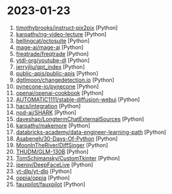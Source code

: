 # 2023-01-23

1. [timothybrooks/instruct-pix2pix](https://github.com/timothybrooks/instruct-pix2pix "") [Python]
2. [karpathy/ng-video-lecture](https://github.com/karpathy/ng-video-lecture "") [Python]
3. [bellingcat/octosuite](https://github.com/bellingcat/octosuite "Advanced Github OSINT Framework") [Python]
4. [mage-ai/mage-ai](https://github.com/mage-ai/mage-ai "🧙 The modern replacement for Airflow.") [Python]
5. [freqtrade/freqtrade](https://github.com/freqtrade/freqtrade "Free, open source crypto trading bot") [Python]
6. [ytdl-org/youtube-dl](https://github.com/ytdl-org/youtube-dl "Command-line program to download videos from YouTube.com and other video sites") [Python]
7. [jerryjliu/gpt_index](https://github.com/jerryjliu/gpt_index "An index created by GPT to organize external information and answer queries!") [Python]
8. [public-apis/public-apis](https://github.com/public-apis/public-apis "A collective list of free APIs") [Python]
9. [dgtlmoon/changedetection.io](https://github.com/dgtlmoon/changedetection.io "The best and simplest self-hosted free open source website change detection, monitor and notification service. Restock Monitor, change detection. Designed for simplicity - the main goal is to simply monitor which websites had a text change for free. Free Open source web page change detection, Restock Monitoring, Visualping and Apify alternative") [Python]
10. [pynecone-io/pynecone](https://github.com/pynecone-io/pynecone "🕸 Web apps in pure Python 🐍") [Python]
11. [openai/openai-cookbook](https://github.com/openai/openai-cookbook "Examples and guides for using the OpenAI API") [Python]
12. [AUTOMATIC1111/stable-diffusion-webui](https://github.com/AUTOMATIC1111/stable-diffusion-webui "Stable Diffusion web UI") [Python]
13. [hacs/integration](https://github.com/hacs/integration "HACS gives you a powerful UI to handle downloads of all your custom needs.") [Python]
14. [nod-ai/SHARK](https://github.com/nod-ai/SHARK "SHARK - High Performance Machine Learning for CPUs, GPUs, Accelerators and Heterogeneous Clusters") [Python]
15. [daveshap/LongtermChatExternalSources](https://github.com/daveshap/LongtermChatExternalSources "GPT-3 chatbot with long-term memory and external sources") [Python]
16. [karpathy/makemore](https://github.com/karpathy/makemore "An autoregressive character-level language model for making more things") [Python]
17. [databricks-academy/data-engineer-learning-path](https://github.com/databricks-academy/data-engineer-learning-path "") [Python]
18. [Asabeneh/30-Days-Of-Python](https://github.com/Asabeneh/30-Days-Of-Python "30 days of Python programming challenge is a step-by-step guide to learn the Python programming language in 30 days. This challenge may take more than100 days, follow your own pace.") [Python]
19. [MoonInTheRiver/DiffSinger](https://github.com/MoonInTheRiver/DiffSinger "DiffSinger: Singing Voice Synthesis via Shallow Diffusion Mechanism (SVS & TTS); AAAI 2022; Official code") [Python]
20. [THUDM/GLM-130B](https://github.com/THUDM/GLM-130B "GLM-130B: An Open Bilingual Pre-Trained Model") [Python]
21. [TomSchimansky/CustomTkinter](https://github.com/TomSchimansky/CustomTkinter "A modern and customizable python UI-library based on Tkinter") [Python]
22. [iperov/DeepFaceLive](https://github.com/iperov/DeepFaceLive "Real-time face swap for PC streaming or video calls") [Python]
23. [yt-dlp/yt-dlp](https://github.com/yt-dlp/yt-dlp "A youtube-dl fork with additional features and fixes") [Python]
24. [oppia/oppia](https://github.com/oppia/oppia "A free, online learning platform to make quality education accessible for all.") [Python]
25. [fauxpilot/fauxpilot](https://github.com/fauxpilot/fauxpilot "FauxPilot - an open-source GitHub Copilot server") [Python]
